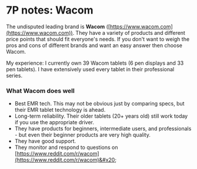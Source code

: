 # 7P notes: Wacom

The undisputed leading brand is **Wacom** ([https://www.wacom.com](https://www.wacom.com)). They have a variety of products and different price points that should fit everyone's needs. If you don't want to weigh the pros and cons of different brands and want an easy answer then choose Wacom.&#x20;

My experience: I currently own 39 Wacom tablets (6 pen displays and 33 pen tablets). I have extensively used every tablet in their professional series.&#x20;

### What Wacom does well

* Best EMR tech. This may not be obvious just by comparing specs, but their EMR tablet technology is ahead.&#x20;
* Long-term reliability. Their older tablets (20+ years old) still work today if you use the appropriate driver.
* They have products for beginners, intermediate users, and professionals - but even their beginner products are very high quality.
* They have good support.&#x20;
* They monitor and respond to questions on [https://www.reddit.com/r/wacom](https://www.reddit.com/r/wacom)&#x20;
